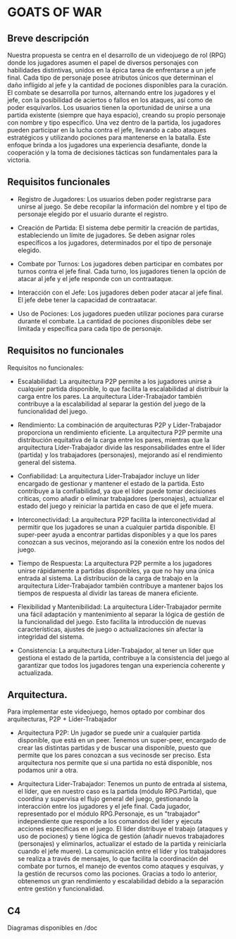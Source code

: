 # GOATS OF WAR 

## Breve descripción 

Nuestra propuesta se centra en el desarrollo de un videojuego de rol (RPG) donde los jugadores asumen el papel de diversos personajes con habilidades distintivas, unidos en la épica tarea de enfrentarse a un jefe final. Cada tipo de personaje posee atributos únicos que determinan el daño infligido al jefe y la cantidad de pociones disponibles para la curación. El combate se desarrolla por turnos, alternando entre los jugadores y el jefe, con la posibilidad de aciertos o fallos en los ataques, así como de poder esquivarlos. Los usuarios tienen la oportunidad de unirse a una partida existente (siempre que haya espacio), creando su propio personaje con nombre y tipo específico. Una vez dentro de la partida, los jugadores pueden participar en la lucha contra el jefe, llevando a cabo ataques estratégicos y utilizando pociones para mantenerse en la batalla. Este enfoque brinda a los jugadores una experiencia desafiante, donde la cooperación y la toma de decisiones tácticas son fundamentales para la victoria.

## Requisitos funcionales

- Registro de Jugadores:
 Los usuarios deben poder registrarse para unirse al juego. Se debe recopilar la información del nombre y el tipo de personaje elegido por el usuario durante el registro.

- Creación de Partida: 
 El sistema debe permitir la creación de partidas, estableciendo un límite de jugadores. Se deben asignar roles específicos a los jugadores, determinados por el tipo de personaje elegido.

- Combate por Turnos:
 Los jugadores deben participar en combates por turnos contra el jefe final. Cada turno, los jugadores tienen la opción de atacar al jefe y el jefe responde con un contraataque.

- Interacción con el Jefe:
 Los jugadores deben poder atacar al jefe final. El jefe debe tener la capacidad de contraatacar.
 
- Uso de Pociones: 
 Los jugadores pueden utilizar pociones para curarse durante el combate. La cantidad de pociones disponibles debe ser limitada y específica para cada tipo de personaje.

## Requisitos no funcionales
Requisitos no funcionales:

- Escalabilidad:
  La arquitectura P2P permite a los jugadores unirse a cualquier partida disponible, lo que facilita la escalabilidad al distribuir la carga entre los pares. La arquitectura Líder-Trabajador también contribuye a la escalabilidad al separar la gestión del juego de la funcionalidad del juego.

- Rendimiento:
  La combinación de arquitecturas P2P y Líder-Trabajador proporciona un rendimiento eficiente. La arquitectura P2P permite una distribución equitativa de la carga entre los pares, mientras que la arquitectura Líder-Trabajador divide las responsabilidades entre el líder (partida) y los trabajadores (personajes), mejorando así el rendimiento general del sistema.

- Confiabilidad:
  La arquitectura Líder-Trabajador incluye un líder encargado de gestionar y mantener el estado de la partida. Esto contribuye a la confiabilidad, ya que el líder puede tomar decisiones críticas, como añadir o eliminar trabajadores (personajes), actualizar el estado del juego y reiniciar la partida en caso de que el jefe muera.

- Interconectividad:
  La arquitectura P2P facilita la interconectividad al permitir que los jugadores se unan a cualquier partida disponible. El super-peer ayuda a encontrar partidas disponibles y a que los pares conozcan a sus vecinos, mejorando así la conexión entre los nodos del juego.

- Tiempo de Respuesta:
  La arquitectura P2P permite a los jugadores unirse rápidamente a partidas disponibles, ya que no hay una única entrada al sistema. La distribución de la carga de trabajo en la arquitectura Líder-Trabajador también contribuye a mantener bajos los tiempos de respuesta al dividir las tareas de manera eficiente.

- Flexibilidad y Mantenibilidad:
  La arquitectura Líder-Trabajador permite una fácil adaptación y mantenimiento al separar la lógica de gestión de la funcionalidad del juego. Esto facilita la introducción de nuevas características, ajustes de juego o actualizaciones sin afectar la integridad del sistema.

- Consistencia:
  La arquitectura Líder-Trabajador, al tener un líder que gestiona el estado de la partida, contribuye a la consistencia del juego al garantizar que todos los jugadores tengan una experiencia coherente y actualizada.

## Arquitectura. 
Para implementar este videojuego, hemos optado por combinar dos arquitecturas, P2P + Líder-Trabajador

- Arquitectura P2P:
Un jugador se puede unir a cualquier partida disponible, que está en un peer.
Tenemos un super-peer, encargado de crear las distintas partidas y de buscar una disponible, puesto que permite que los pares conozcan a sus vecinosde ser preciso.
Esta arquitectura nos permite que si una partida no está disponible, nos podamos unir a otra.

- Arquitectura Lider-Trabajador:
Tenemos un punto de entrada al sistema, el líder, que en nuestro caso es la partida (módulo RPG.Partida), que coordina y supervisa el flujo general del juego, gestionando la interacción entre los jugadores y el jefe final. Cada jugador, representado por el módulo RPG.Personaje, es un "trabajador" independiente que responde a los comandos del líder y ejecuta acciones específicas en el juego.
El líder distribuye el trabajo (ataques y uso de pociones) y tiene lógica de gestión (añadir nuevos trabajadores (personajes) y eliminarlos, actualizar el estado de la partida y reiniciarla cuando el jefe muere). La comunicación entre el líder y los trabajadores se realiza a través de mensajes, lo que facilita la coordinación del combate por turnos, el manejo de eventos como ataques y esquivas, y la gestión de recursos como las pociones.
Gracias a todo lo anterior, obtenemos un gran rendimiento y escalabilidad debido a la separación entre gestión y funcionalidad.

## C4
Diagramas disponibles en /doc
